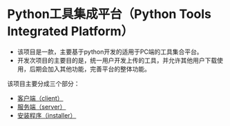 # Python工具集成平台（Python Tools Integrated Platform）
  * 该项目是一款，主要基于python开发的适用于PC端的工具集合平台。
  * 开发次项目的主要目的是，统一用户开发上传的工具，并允许其他用户下载使用，后期会加入其他功能，完善平台的整体功能。

该项目主要分成三个部分：  
  * [客户端（client）](./client/README.md)
  * [服务端（server）](./server/README.md)
  * [安装程序（installer）](./installer/README.md)